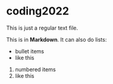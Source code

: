 # coding2022
This is just a regular text file.

This is in **Markdown**. It can also do lists:
- bullet items
- like this

1. numbered items
2. like this

